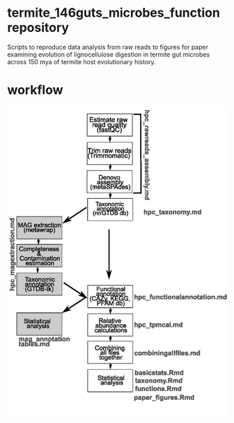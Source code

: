 # termite_146guts_microbes_function repository
Scripts to reproduce data analysis from raw reads to figures for paper <add link> examining evolution of lignocellulose digestion in termite gut microbes across 150 mya of termite host evolutionary history.

# workflow
![](schematics.jpg)
